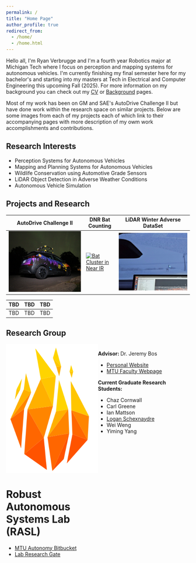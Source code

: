 ```yaml
---
permalink: /
title: "Home Page"
author_profile: true
redirect_from: 
  - /home/
  - /home.html
---
```


Hello all, I'm Ryan Verbrugge and I'm a fourth year Robotics major at Michigan Tech where I focus on perception and mapping systems for autonomous vehicles. I'm currently finishing my final semester here for my bachelor's and starting into my masters at Tech in Electrical and Computer Engineering this upcoming Fall (2025). For more information on my background you can check out my [CV](https://rcverbru.github.io/cv/) or [Background](https://rcverbru.github.io/background/) pages.

Most of my work has been on GM and SAE's AutoDrive Challenge II but have done work within the research space on similar projects. Below are some images from each of my projects each of which link to their accompanying pages with more description of my owm work accomplishments and contributions.

## Research Interests

* Perception Systems for Autonomous Vehicles
* Mapping and Planning Systems for Autonomous Vehicles
* Wildlife Conservation using Automotive Grade Sensors
* LiDAR Object Detection in Adverse Weather Conditions
* Autonomous Vehicle Simulation

## Projects and Research

| AutoDrive Challenge II | DNR Bat Counting | LiDAR Winter Adverse DataSet |
| -- | -- | -- |
| [![AutoDrive Bolt Under Northern Lights](../images/autodrive/bolt_cropped.jpg)](https://rcverbru.github.io/autodrive/) | [![Bat Cluster in Near IR](../images/bats/near_IR_cluster.png)](https://rcverbru.github.io/bats/) | [![winter](../images/snow_stuff/laptop_dark_cropped.jpg)](https://rcverbru.github.io/winter-data/) |

| TBD | TBD | TBD |
| -- | -- | -- |
| TBD | TBD | TBD |

## Research Group

<style type="text/css">
#wrap {
   width:100%;
   margin:0 auto;
}
#left_col {
   float:left;
   width:50%;
}
#right_col {
   float:right;
   width:50%;
}
</style>

<div id="wrap">
    <div id="left_col">
        <img src="../images/rasl_logo.png" alt="" height=351 width=314>
        <h1>Robust Autonomous Systems Lab (RASL)</h1>
        <ul>
          <li><a href="https://bitbucket.org/autonomymtu/workspace/repositories/">MTU Autonomy Bitbucket</a></li>
          <li><a href="https://www.researchgate.net/lab/Robust-Autonomous-Systems-Lab-Jeremy-Patrick-Bos">Lab Research Gate</a></li>
        </ul>
    </div>
    <div id="right_col">
        <br>
        <b>Advisor: </b> Dr. Jeremy Bos
        <ul>
          <li><a href="https://pages.mtu.edu/~jpbos/Jeremys_Homepage/Home.html">Personal Website</a></li>
          <li><a href="https://pages.mtu.edu/~jpbos/Jeremys_Homepage/Home.html">MTU Faculty Webpage</a></li>
        </ul>
        <b>Current Graduate Research Students:</b>
        <ul>
          <li>Chaz Cornwall</li>
          <li>Carl Greene</li>
          <li>Ian Mattson</li>
          <li><a href="https://lpschexn.github.io/">Logan Schexnaydre</a></li>
          <li>Wei Weng</li>
          <li>Yiming Yang</li>
        </ul>
    </div>
</div>

